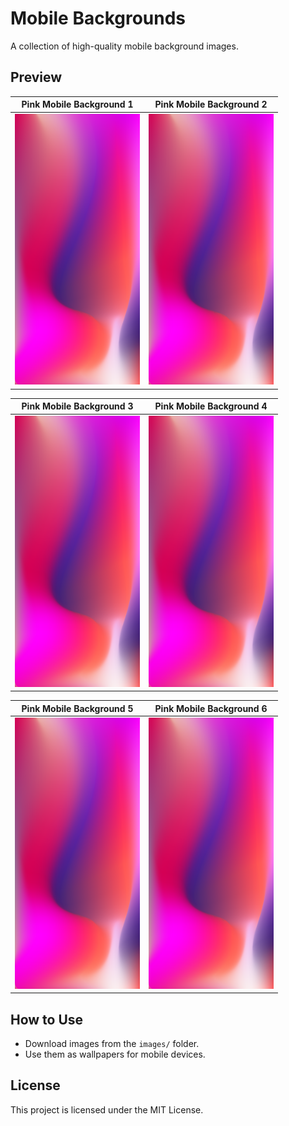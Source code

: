 # Mobile Backgrounds

A collection of high-quality mobile background images.

## Preview

| Pink Mobile Background 1 | Pink Mobile Background 2 |
|--------------------------|--------------------------|
| <img src="images/pink-mobile-background-image.png" width="200"> | <img src="images/pink-mobile-background-image.png" width="200"> | <img src="images/pink-mobile-background-image.png" width="200"> | <img src="images/pink-mobile-background-image.png" width="200"> |

| Pink Mobile Background 3 | Pink Mobile Background 4 |
|--------------------------|--------------------------|
| <img src="images/pink-mobile-background-image.png" width="200"> | <img src="images/pink-mobile-background-image.png" width="200"> | <img src="images/pink-mobile-background-image.png" width="200"> | <img src="images/pink-mobile-background-image.png" width="200"> |

| Pink Mobile Background 5 | Pink Mobile Background 6 |
|--------------------------|--------------------------|
| <img src="images/pink-mobile-background-image.png" width="200"> | <img src="images/pink-mobile-background-image.png" width="200"> | <img src="images/pink-mobile-background-image.png" width="200"> | <img src="images/pink-mobile-background-image.png" width="200"> |

## How to Use
- Download images from the `images/` folder.
- Use them as wallpapers for mobile devices.

## License
This project is licensed under the MIT License.
